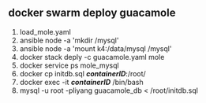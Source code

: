## docker swarm deploy guacamole
1. load_mole.yaml
2. ansible node -a 'mkdir /mysql'
3. ansible node -a 'mount k4:/data/mysql /mysql'
4. docker stack deply -c guacamole.yaml mole
5. docker service ps mole_mysql
6. docker cp initdb.sql ***containerID***:/root/
7. docker exec -it ***containerID*** /bin/bash
8. mysql -u root -pliyang guacamole_db < /root/initdb.sql

